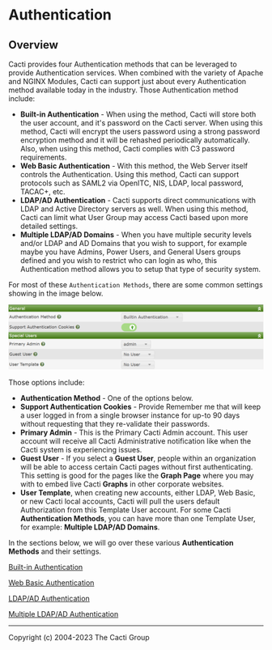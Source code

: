 # Authentication

## Overview

Cacti provides four Authentication methods that can be leveraged to provide
Authentication services.  When combined with the variety of Apache and NGINX
Modules, Cacti can support just about every Authentication method available
today in the industry.  Those Authentication method include:

- **Built-in Authentication** - When using the method, Cacti will store both
  the user account, and it's password on the Cacti server.  When using this
  method, Cacti will encrypt the users password using a strong password
  encryption method and it will be rehashed periodically automatically.
  Also, when using this method, Cacti complies with C3 password requirements.
- **Web Basic Authentication** - With this method, the Web Server itself
  controls the Authentication.  Using this method, Cacti can support protocols
  such as SAML2 via OpenITC, NIS, LDAP, local password, TACAC+, etc.
- **LDAP/AD Authentication** - Cacti supports direct communications with LDAP
  and Active Directory servers as well.  When using this method, Cacti
  can limit what User Group may access Cacti based upon more detailed
  settings.
- **Multiple LDAP/AD Domains** - When you have multiple security levels
  and/or LDAP and AD Domains that you wish to support, for example
  maybe you have Admins, Power Users, and General Users groups defined
  and you wish to restrict who can login as who, this Authentication
  method allows you to setup that type of security system.

For most of these `Authentication Methods`, there are some common settings
showing in the image below.

![Common Authentication Options](images/settings-auth-common.png)

Those options include:

- **Authentication Method** - One of the options below.
- **Support Authentication Cookies** - Provide Remember me that will keep a user
  logged in from a single browser instance for up-to 90 days without
  requesting that they re-validate their passwords.
- **Primary Admin** - This is the Primary Cacti Admin account.  This user
  account will receive all Cacti Administrative notification like when
  the Cacti system is experiencing issues.
- **Guest User** - If you select a **Guest User**, people within an organization
  will be able to access certain Cacti pages without first authenticating.
  This setting is good for the pages like the **Graph Page** where you may
  with to embed live Cacti **Graphs** in other corporate websites.
- **User Template**, when creating new accounts, either LDAP, Web Basic,
  or new Cacti local accounts, Cacti will pull the users default Authorization
  from this Template User account.  For some Cacti **Authentication Methods**,
  you can have more than one Template User, for example:
  **Multiple LDAP/AD Domains**.

In the sections below, we will go over these various
**Authentication Methods** and their settings.

[Built-in Authentication](Settings-Auth-Local.md)

[Web Basic Authentication](Settings-Auth-Basic.md)

[LDAP/AD Authentication](Settings-Auth-LDAP.md)

[Multiple LDAP/AD Authentication](Settings-Domains.md)

---
Copyright (c) 2004-2023 The Cacti Group
